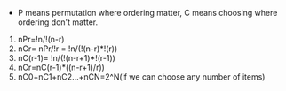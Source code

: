 * P means permutation where ordering matter, C means choosing where ordering don't matter.
1. nPr=!n/!(n-r)
2. nCr= nPr/!r = !n/(!(n-r)*!(r))
3. nC(r-1)= !n/(!(n-r+1)*!(r-1))
4. nCr=nC(r-1)*((n-r+1)/r))
5. nC0+nC1+nC2...+nCN=2^N(if we can choose any number of items)
